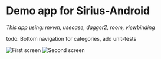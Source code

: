 #  Demo app for Sirius-Android

*This app using: mvvm, usecase, dagger2, room, viewbinding*

todo: Bottom navigation for categories, add unit-tests

![First screen](https://i.ibb.co/zPWMvwG/Screenshot-1622960483.png)
![Second screen](https://i.ibb.co/6nNCzKr/Screenshot-1622960486.png)
